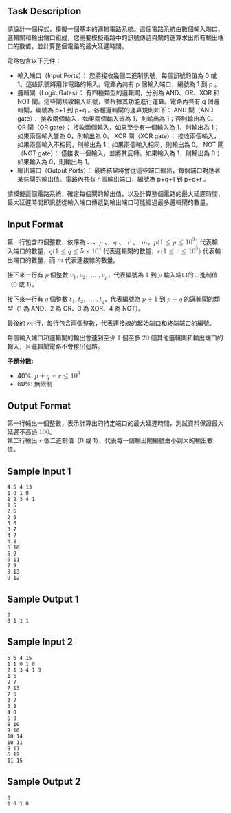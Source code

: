 ## Task Description

請設計一個程式，模擬一個基本的邏輯電路系統。這個電路系統由數個輸入端口、邏輯閘和輸出端口組成，您需要模擬電路中的訊號傳遞與閘的運算求出所有輸出端口的數值，並計算整個電路的最大延遲時間。

電路包含以下元件：

* 輸入端口（Input Ports）： 您將接收幾個二進制訊號，每個訊號的值為 0 或 1。這些訊號將用作電路的輸入。電路內共有
p
個輸入端口，編號為
1
到
p
。
* 邏輯閘（Logic Gates）： 有四種類型的邏輯閘，分別為 AND、OR、XOR 和 NOT 閘。這些閘接收輸入訊號，並根據其功能進行運算。電路內共有
q
個邏輯閘，編號為
p+1
到
p+q
。各種邏輯閘的運算規則如下：
AND 閘（AND gate）： 接收兩個輸入，如果兩個輸入皆為 1，則輸出為 1；否則輸出為 0。
OR 閘（OR gate）： 接收兩個輸入，如果至少有一個輸入為 1，則輸出為 1；如果兩個輸入皆為 0，則輸出為 0。
XOR 閘（XOR gate）： 接收兩個輸入，如果兩個輸入不相同，則輸出為 1；如果兩個輸入相同，則輸出為 0。
NOT 閘（NOT gate）： 僅接收一個輸入，並將其反轉。如果輸入為 1，則輸出為 0；如果輸入為 0，則輸出為 1。
* 輸出端口（Output Ports）： 最終結果將會從這些端口輸出，每個端口對應著某些閘的輸出值。電路內共有
r
個輸出端口，編號為
p+q+1
到
p+q+r
。

請模擬這個電路系統，確定每個閘的輸出值，以及計算整個電路的最大延遲時間，最大延遲時間即訊號從輸入端口傳遞到輸出端口可能經過最多邏輯閘的數量。

## Input Format

<p>第一行包含四個整數，依序為 <mjx-container class="MathJax CtxtMenu_Attached_0" jax="CHTML" style="font-size: 116.6%; position: relative;" tabindex="0" ctxtmenu_counter="9"><mjx-math class="MJX-TEX" aria-hidden="true"><mjx-mi class="mjx-i"><mjx-c class="mjx-c1D45D TEX-I"></mjx-c></mjx-mi><mjx-mo class="mjx-n" space="4"><mjx-utext style="font-size: 85.7%; padding: 0.875em 0px 0.233em; font-family: MJXZERO, serif;" variant="normal">、</mjx-utext></mjx-mo><mjx-mi class="mjx-i" space="4"><mjx-c class="mjx-c1D45E TEX-I"></mjx-c></mjx-mi><mjx-mo class="mjx-n" space="4"><mjx-utext style="font-size: 85.7%; padding: 0.875em 0px 0.233em; font-family: MJXZERO, serif;" variant="normal">、</mjx-utext></mjx-mo><mjx-mi class="mjx-i" space="4"><mjx-c class="mjx-c1D45F TEX-I"></mjx-c></mjx-mi><mjx-mo class="mjx-n" space="4"><mjx-utext style="font-size: 85.7%; padding: 0.875em 0px 0.233em; font-family: MJXZERO, serif;" variant="normal">、</mjx-utext></mjx-mo><mjx-mi class="mjx-i" space="4"><mjx-c class="mjx-c1D45A TEX-I"></mjx-c></mjx-mi></mjx-math><mjx-assistive-mml unselectable="on" display="inline"><math xmlns="http://www.w3.org/1998/Math/MathML"><mi>p</mi><mo>、</mo><mi>q</mi><mo>、</mo><mi>r</mi><mo>、</mo><mi>m</mi></math></mjx-assistive-mml></mjx-container>。<mjx-container class="MathJax CtxtMenu_Attached_0" jax="CHTML" style="font-size: 116.6%; position: relative;" tabindex="0" ctxtmenu_counter="10"><mjx-math class="MJX-TEX" aria-hidden="true"><mjx-mi class="mjx-i"><mjx-c class="mjx-c1D45D TEX-I"></mjx-c></mjx-mi><mjx-mo class="mjx-n"><mjx-c class="mjx-c28"></mjx-c></mjx-mo><mjx-mn class="mjx-n"><mjx-c class="mjx-c31"></mjx-c></mjx-mn><mjx-mo class="mjx-n" space="4"><mjx-c class="mjx-c2264"></mjx-c></mjx-mo><mjx-mi class="mjx-i" space="4"><mjx-c class="mjx-c1D45D TEX-I"></mjx-c></mjx-mi><mjx-mo class="mjx-n" space="4"><mjx-c class="mjx-c2264"></mjx-c></mjx-mo><mjx-msup space="4"><mjx-mn class="mjx-n"><mjx-c class="mjx-c31"></mjx-c><mjx-c class="mjx-c30"></mjx-c></mjx-mn><mjx-script style="vertical-align: 0.393em;"><mjx-mn class="mjx-n" size="s"><mjx-c class="mjx-c33"></mjx-c></mjx-mn></mjx-script></mjx-msup><mjx-mo class="mjx-n"><mjx-c class="mjx-c29"></mjx-c></mjx-mo></mjx-math><mjx-assistive-mml unselectable="on" display="inline"><math xmlns="http://www.w3.org/1998/Math/MathML"><mi>p</mi><mo stretchy="false">(</mo><mn>1</mn><mo>≤</mo><mi>p</mi><mo>≤</mo><msup><mn>10</mn><mn>3</mn></msup><mo stretchy="false">)</mo></math></mjx-assistive-mml></mjx-container> 代表輸入端口的數量，<mjx-container class="MathJax CtxtMenu_Attached_0" jax="CHTML" style="font-size: 116.6%; position: relative;" tabindex="0" ctxtmenu_counter="11"><mjx-math class="MJX-TEX" aria-hidden="true"><mjx-mi class="mjx-i"><mjx-c class="mjx-c1D45E TEX-I"></mjx-c></mjx-mi><mjx-mo class="mjx-n"><mjx-c class="mjx-c28"></mjx-c></mjx-mo><mjx-mn class="mjx-n"><mjx-c class="mjx-c31"></mjx-c></mjx-mn><mjx-mo class="mjx-n" space="4"><mjx-c class="mjx-c2264"></mjx-c></mjx-mo><mjx-mi class="mjx-i" space="4"><mjx-c class="mjx-c1D45E TEX-I"></mjx-c></mjx-mi><mjx-mo class="mjx-n" space="4"><mjx-c class="mjx-c2264"></mjx-c></mjx-mo><mjx-mn class="mjx-n" space="4"><mjx-c class="mjx-c35"></mjx-c></mjx-mn><mjx-mo class="mjx-n" space="3"><mjx-c class="mjx-cD7"></mjx-c></mjx-mo><mjx-msup space="3"><mjx-mn class="mjx-n"><mjx-c class="mjx-c31"></mjx-c><mjx-c class="mjx-c30"></mjx-c></mjx-mn><mjx-script style="vertical-align: 0.393em;"><mjx-mn class="mjx-n" size="s"><mjx-c class="mjx-c34"></mjx-c></mjx-mn></mjx-script></mjx-msup></mjx-math><mjx-assistive-mml unselectable="on" display="inline"><math xmlns="http://www.w3.org/1998/Math/MathML"><mi>q</mi><mo stretchy="false">(</mo><mn>1</mn><mo>≤</mo><mi>q</mi><mo>≤</mo><mn>5</mn><mo>×</mo><msup><mn>10</mn><mn>4</mn></msup></math></mjx-assistive-mml></mjx-container> 代表邏輯閘的數量，<mjx-container class="MathJax CtxtMenu_Attached_0" jax="CHTML" style="font-size: 116.6%; position: relative;" tabindex="0" ctxtmenu_counter="12"><mjx-math class="MJX-TEX" aria-hidden="true"><mjx-mi class="mjx-i"><mjx-c class="mjx-c1D45F TEX-I"></mjx-c></mjx-mi><mjx-mo class="mjx-n"><mjx-c class="mjx-c28"></mjx-c></mjx-mo><mjx-mn class="mjx-n"><mjx-c class="mjx-c31"></mjx-c></mjx-mn><mjx-mo class="mjx-n" space="4"><mjx-c class="mjx-c2264"></mjx-c></mjx-mo><mjx-mi class="mjx-i" space="4"><mjx-c class="mjx-c1D45F TEX-I"></mjx-c></mjx-mi><mjx-mo class="mjx-n" space="4"><mjx-c class="mjx-c2264"></mjx-c></mjx-mo><mjx-msup space="4"><mjx-mn class="mjx-n"><mjx-c class="mjx-c31"></mjx-c><mjx-c class="mjx-c30"></mjx-c></mjx-mn><mjx-script style="vertical-align: 0.393em;"><mjx-mn class="mjx-n" size="s"><mjx-c class="mjx-c33"></mjx-c></mjx-mn></mjx-script></mjx-msup><mjx-mo class="mjx-n"><mjx-c class="mjx-c29"></mjx-c></mjx-mo></mjx-math><mjx-assistive-mml unselectable="on" display="inline"><math xmlns="http://www.w3.org/1998/Math/MathML"><mi>r</mi><mo stretchy="false">(</mo><mn>1</mn><mo>≤</mo><mi>r</mi><mo>≤</mo><msup><mn>10</mn><mn>3</mn></msup><mo stretchy="false">)</mo></math></mjx-assistive-mml></mjx-container> 代表輸出端口的數量，而 <mjx-container class="MathJax CtxtMenu_Attached_0" jax="CHTML" style="font-size: 116.6%; position: relative;" tabindex="0" ctxtmenu_counter="13"><mjx-math class="MJX-TEX" aria-hidden="true"><mjx-mi class="mjx-i"><mjx-c class="mjx-c1D45A TEX-I"></mjx-c></mjx-mi></mjx-math><mjx-assistive-mml unselectable="on" display="inline"><math xmlns="http://www.w3.org/1998/Math/MathML"><mi>m</mi></math></mjx-assistive-mml></mjx-container> 代表連接線的數量。</p>
<p>接下來一行有 <mjx-container class="MathJax CtxtMenu_Attached_0" jax="CHTML" style="font-size: 116.6%; position: relative;" tabindex="0" ctxtmenu_counter="14"><mjx-math class="MJX-TEX" aria-hidden="true"><mjx-mi class="mjx-i"><mjx-c class="mjx-c1D45D TEX-I"></mjx-c></mjx-mi></mjx-math><mjx-assistive-mml unselectable="on" display="inline"><math xmlns="http://www.w3.org/1998/Math/MathML"><mi>p</mi></math></mjx-assistive-mml></mjx-container> 個整數 <mjx-container class="MathJax CtxtMenu_Attached_0" jax="CHTML" style="font-size: 116.6%; position: relative;" tabindex="0" ctxtmenu_counter="15"><mjx-math class="MJX-TEX" aria-hidden="true"><mjx-msub><mjx-mi class="mjx-i"><mjx-c class="mjx-c1D463 TEX-I"></mjx-c></mjx-mi><mjx-script style="vertical-align: -0.15em;"><mjx-mn class="mjx-n" size="s"><mjx-c class="mjx-c31"></mjx-c></mjx-mn></mjx-script></mjx-msub><mjx-mo class="mjx-n"><mjx-c class="mjx-c2C"></mjx-c></mjx-mo><mjx-msub space="2"><mjx-mi class="mjx-i"><mjx-c class="mjx-c1D463 TEX-I"></mjx-c></mjx-mi><mjx-script style="vertical-align: -0.15em;"><mjx-mn class="mjx-n" size="s"><mjx-c class="mjx-c32"></mjx-c></mjx-mn></mjx-script></mjx-msub><mjx-mo class="mjx-n"><mjx-c class="mjx-c2C"></mjx-c></mjx-mo><mjx-mo class="mjx-n" space="2"><mjx-c class="mjx-c2026"></mjx-c></mjx-mo><mjx-mo class="mjx-n" space="2"><mjx-c class="mjx-c2C"></mjx-c></mjx-mo><mjx-msub space="2"><mjx-mi class="mjx-i"><mjx-c class="mjx-c1D463 TEX-I"></mjx-c></mjx-mi><mjx-script style="vertical-align: -0.15em;"><mjx-mi class="mjx-i" size="s"><mjx-c class="mjx-c1D45D TEX-I"></mjx-c></mjx-mi></mjx-script></mjx-msub></mjx-math><mjx-assistive-mml unselectable="on" display="inline"><math xmlns="http://www.w3.org/1998/Math/MathML"><msub><mi>v</mi><mn>1</mn></msub><mo>,</mo><msub><mi>v</mi><mn>2</mn></msub><mo>,</mo><mo>…</mo><mo>,</mo><msub><mi>v</mi><mi>p</mi></msub></math></mjx-assistive-mml></mjx-container>，代表編號為 <mjx-container class="MathJax CtxtMenu_Attached_0" jax="CHTML" style="font-size: 116.6%; position: relative;" tabindex="0" ctxtmenu_counter="16"><mjx-math class="MJX-TEX" aria-hidden="true"><mjx-mn class="mjx-n"><mjx-c class="mjx-c31"></mjx-c></mjx-mn></mjx-math><mjx-assistive-mml unselectable="on" display="inline"><math xmlns="http://www.w3.org/1998/Math/MathML"><mn>1</mn></math></mjx-assistive-mml></mjx-container> 到 <mjx-container class="MathJax CtxtMenu_Attached_0" jax="CHTML" style="font-size: 116.6%; position: relative;" tabindex="0" ctxtmenu_counter="17"><mjx-math class="MJX-TEX" aria-hidden="true"><mjx-mi class="mjx-i"><mjx-c class="mjx-c1D45D TEX-I"></mjx-c></mjx-mi></mjx-math><mjx-assistive-mml unselectable="on" display="inline"><math xmlns="http://www.w3.org/1998/Math/MathML"><mi>p</mi></math></mjx-assistive-mml></mjx-container> 輸入端口的二進制值（0 或 1）。</p>
<p>接下來一行有 <mjx-container class="MathJax CtxtMenu_Attached_0" jax="CHTML" style="font-size: 116.6%; position: relative;" tabindex="0" ctxtmenu_counter="18"><mjx-math class="MJX-TEX" aria-hidden="true"><mjx-mi class="mjx-i"><mjx-c class="mjx-c1D45E TEX-I"></mjx-c></mjx-mi></mjx-math><mjx-assistive-mml unselectable="on" display="inline"><math xmlns="http://www.w3.org/1998/Math/MathML"><mi>q</mi></math></mjx-assistive-mml></mjx-container> 個整數 <mjx-container class="MathJax CtxtMenu_Attached_0" jax="CHTML" style="font-size: 116.6%; position: relative;" tabindex="0" ctxtmenu_counter="19"><mjx-math class="MJX-TEX" aria-hidden="true"><mjx-msub><mjx-mi class="mjx-i"><mjx-c class="mjx-c1D461 TEX-I"></mjx-c></mjx-mi><mjx-script style="vertical-align: -0.15em;"><mjx-mn class="mjx-n" size="s"><mjx-c class="mjx-c31"></mjx-c></mjx-mn></mjx-script></mjx-msub><mjx-mo class="mjx-n"><mjx-c class="mjx-c2C"></mjx-c></mjx-mo><mjx-msub space="2"><mjx-mi class="mjx-i"><mjx-c class="mjx-c1D461 TEX-I"></mjx-c></mjx-mi><mjx-script style="vertical-align: -0.15em;"><mjx-mn class="mjx-n" size="s"><mjx-c class="mjx-c32"></mjx-c></mjx-mn></mjx-script></mjx-msub><mjx-mo class="mjx-n"><mjx-c class="mjx-c2C"></mjx-c></mjx-mo><mjx-mo class="mjx-n" space="2"><mjx-c class="mjx-c2026"></mjx-c></mjx-mo><mjx-mo class="mjx-n" space="2"><mjx-c class="mjx-c2C"></mjx-c></mjx-mo><mjx-msub space="2"><mjx-mi class="mjx-i"><mjx-c class="mjx-c1D461 TEX-I"></mjx-c></mjx-mi><mjx-script style="vertical-align: -0.15em;"><mjx-mi class="mjx-i" size="s"><mjx-c class="mjx-c1D45E TEX-I"></mjx-c></mjx-mi></mjx-script></mjx-msub></mjx-math><mjx-assistive-mml unselectable="on" display="inline"><math xmlns="http://www.w3.org/1998/Math/MathML"><msub><mi>t</mi><mn>1</mn></msub><mo>,</mo><msub><mi>t</mi><mn>2</mn></msub><mo>,</mo><mo>…</mo><mo>,</mo><msub><mi>t</mi><mi>q</mi></msub></math></mjx-assistive-mml></mjx-container>，代表編號為 <mjx-container class="MathJax CtxtMenu_Attached_0" jax="CHTML" style="font-size: 116.6%; position: relative;" tabindex="0" ctxtmenu_counter="20"><mjx-math class="MJX-TEX" aria-hidden="true"><mjx-mi class="mjx-i"><mjx-c class="mjx-c1D45D TEX-I"></mjx-c></mjx-mi><mjx-mo class="mjx-n" space="3"><mjx-c class="mjx-c2B"></mjx-c></mjx-mo><mjx-mn class="mjx-n" space="3"><mjx-c class="mjx-c31"></mjx-c></mjx-mn></mjx-math><mjx-assistive-mml unselectable="on" display="inline"><math xmlns="http://www.w3.org/1998/Math/MathML"><mi>p</mi><mo>+</mo><mn>1</mn></math></mjx-assistive-mml></mjx-container> 到 <mjx-container class="MathJax CtxtMenu_Attached_0" jax="CHTML" style="font-size: 116.6%; position: relative;" tabindex="0" ctxtmenu_counter="21"><mjx-math class="MJX-TEX" aria-hidden="true"><mjx-mi class="mjx-i"><mjx-c class="mjx-c1D45D TEX-I"></mjx-c></mjx-mi><mjx-mo class="mjx-n" space="3"><mjx-c class="mjx-c2B"></mjx-c></mjx-mo><mjx-mi class="mjx-i" space="3"><mjx-c class="mjx-c1D45E TEX-I"></mjx-c></mjx-mi></mjx-math><mjx-assistive-mml unselectable="on" display="inline"><math xmlns="http://www.w3.org/1998/Math/MathML"><mi>p</mi><mo>+</mo><mi>q</mi></math></mjx-assistive-mml></mjx-container> 的邏輯閘的類型（1 為 AND、2 為 OR、3 為 XOR、4 為 NOT）。</p>
<p>最後的 <mjx-container class="MathJax CtxtMenu_Attached_0" jax="CHTML" style="font-size: 116.6%; position: relative;" tabindex="0" ctxtmenu_counter="22"><mjx-math class="MJX-TEX" aria-hidden="true"><mjx-mi class="mjx-i"><mjx-c class="mjx-c1D45A TEX-I"></mjx-c></mjx-mi></mjx-math><mjx-assistive-mml unselectable="on" display="inline"><math xmlns="http://www.w3.org/1998/Math/MathML"><mi>m</mi></math></mjx-assistive-mml></mjx-container> 行，每行包含兩個整數，代表連接線的起始端口和終端端口的編號。</p>
<p>每個輸入端口和邏輯閘的輸出會連到至少 <mjx-container class="MathJax CtxtMenu_Attached_0" jax="CHTML" style="font-size: 116.6%; position: relative;" tabindex="0" ctxtmenu_counter="23"><mjx-math class="MJX-TEX" aria-hidden="true"><mjx-mn class="mjx-n"><mjx-c class="mjx-c31"></mjx-c></mjx-mn></mjx-math><mjx-assistive-mml unselectable="on" display="inline"><math xmlns="http://www.w3.org/1998/Math/MathML"><mn>1</mn></math></mjx-assistive-mml></mjx-container> 個至多 <mjx-container class="MathJax CtxtMenu_Attached_0" jax="CHTML" style="font-size: 116.6%; position: relative;" tabindex="0" ctxtmenu_counter="24"><mjx-math class="MJX-TEX" aria-hidden="true"><mjx-mn class="mjx-n"><mjx-c class="mjx-c32"></mjx-c><mjx-c class="mjx-c30"></mjx-c></mjx-mn></mjx-math><mjx-assistive-mml unselectable="on" display="inline"><math xmlns="http://www.w3.org/1998/Math/MathML"><mn>20</mn></math></mjx-assistive-mml></mjx-container> 個其他邏輯閘和輸出端口的輸入，且邏輯閘電路不會接出迴路。</p>
<p><strong>子題分數:</strong></p>
<ul><li>40%: <mjx-container class="MathJax CtxtMenu_Attached_0" jax="CHTML" style="font-size: 116.6%; position: relative;" tabindex="0" ctxtmenu_counter="25"><mjx-math class="MJX-TEX" aria-hidden="true"><mjx-mi class="mjx-i"><mjx-c class="mjx-c1D45D TEX-I"></mjx-c></mjx-mi><mjx-mo class="mjx-n" space="3"><mjx-c class="mjx-c2B"></mjx-c></mjx-mo><mjx-mi class="mjx-i" space="3"><mjx-c class="mjx-c1D45E TEX-I"></mjx-c></mjx-mi><mjx-mo class="mjx-n" space="3"><mjx-c class="mjx-c2B"></mjx-c></mjx-mo><mjx-mi class="mjx-i" space="3"><mjx-c class="mjx-c1D45F TEX-I"></mjx-c></mjx-mi><mjx-mo class="mjx-n" space="4"><mjx-c class="mjx-c2264"></mjx-c></mjx-mo><mjx-msup space="4"><mjx-mn class="mjx-n"><mjx-c class="mjx-c31"></mjx-c><mjx-c class="mjx-c30"></mjx-c></mjx-mn><mjx-script style="vertical-align: 0.393em;"><mjx-mn class="mjx-n" size="s"><mjx-c class="mjx-c33"></mjx-c></mjx-mn></mjx-script></mjx-msup></mjx-math><mjx-assistive-mml unselectable="on" display="inline"><math xmlns="http://www.w3.org/1998/Math/MathML"><mi>p</mi><mo>+</mo><mi>q</mi><mo>+</mo><mi>r</mi><mo>≤</mo><msup><mn>10</mn><mn>3</mn></msup></math></mjx-assistive-mml></mjx-container></li><li>60%: 無限制<strong> </strong></li></ul>

## Output Format

<p>第一行輸出一個整數，表示計算出的特定端口的最大延遲時間，測試資料保證最大延遲不高過 <mjx-container class="MathJax CtxtMenu_Attached_0" jax="CHTML" style="font-size: 116.6%; position: relative;" tabindex="0" ctxtmenu_counter="26"><mjx-math class="MJX-TEX" aria-hidden="true"><mjx-mn class="mjx-n"><mjx-c class="mjx-c31"></mjx-c><mjx-c class="mjx-c30"></mjx-c><mjx-c class="mjx-c30"></mjx-c></mjx-mn></mjx-math><mjx-assistive-mml unselectable="on" display="inline"><math xmlns="http://www.w3.org/1998/Math/MathML"><mn>100</mn></math></mjx-assistive-mml></mjx-container>。<br>第二行輸出 <mjx-container class="MathJax CtxtMenu_Attached_0" jax="CHTML" style="font-size: 116.6%; position: relative;" tabindex="0" ctxtmenu_counter="27"><mjx-math class="MJX-TEX" aria-hidden="true"><mjx-mi class="mjx-i"><mjx-c class="mjx-c1D45F TEX-I"></mjx-c></mjx-mi></mjx-math><mjx-assistive-mml unselectable="on" display="inline"><math xmlns="http://www.w3.org/1998/Math/MathML"><mi>r</mi></math></mjx-assistive-mml></mjx-container> 個二進制值（0 或 1），代表每一個輸出閘編號由小到大的輸出數值。</p>

## Sample Input 1

    4 5 4 13
    1 0 1 0
    1 2 3 4 1
    1 5
    2 5
    2 6
    3 6
    3 7
    4 7
    4 8
    5 10
    6 9
    6 11
    7 9
    8 13
    9 12

## Sample Output 1

    2
    0 1 1 1

## Sample Input 2

    5 6 4 15
    1 1 0 1 0
    2 1 3 4 1 3
    1 6
    2 7
    7 13
    7 6
    3 7
    3 8
    4 8
    5 9
    8 10
    9 10
    10 14
    10 11
    9 11
    6 12
    11 15

## Sample Output 2

    3
    1 0 1 0